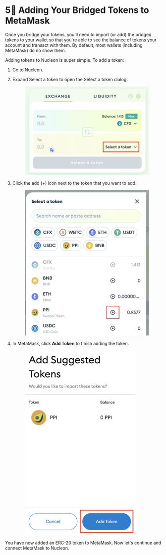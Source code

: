 # 5⃣ Adding Your Bridged Tokens to MetaMask



Once you bridge your tokens, you'll need to import (or add) the bridged tokens to your wallet so that you're able to see the balance of tokens your account and transact with them. By default, most wallets (including MetaMask) do no show them.&#x20;

Adding tokens to Nucleon is super simple. To add a token:&#x20;

1. Go to Nucleon.&#x20;
2.  Expand Select a token to open the Select a token dialog.

    <figure><img src="../.gitbook/assets/image (1) (1).png" alt=""><figcaption></figcaption></figure>
3.  Click the add (+) icon next to the token that you want to add.

    <figure><img src="../.gitbook/assets/image (5).png" alt=""><figcaption></figcaption></figure>
4.  In MetaMask, click **Add Token** to finish adding the token.

    <figure><img src="../.gitbook/assets/image (7).png" alt=""><figcaption></figcaption></figure>

You have now added an ERC-20 token to MetaMask. Now let's continue and connect MetaMask to Nucleon.

